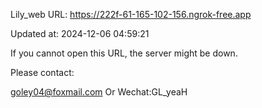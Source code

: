 Lily_web URL: https://222f-61-165-102-156.ngrok-free.app

Updated at: 2024-12-06 04:59:21

If you cannot open this URL, the server might be down.

Please contact: 

goley04@foxmail.com Or Wechat:GL_yeaH